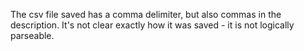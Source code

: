 The csv file saved has a comma delimiter, but also commas in the description.
It's not clear exactly how it was saved - it is not logically parseable.
